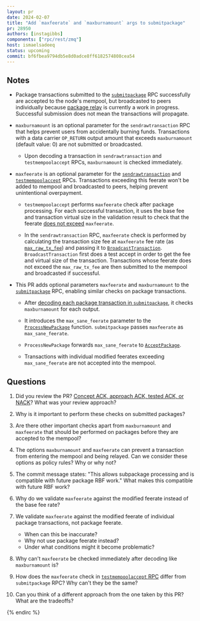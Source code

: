 ```yaml
---
layout: pr
date: 2024-02-07
title: "Add `maxfeerate` and `maxburnamount` args to submitpackage"
pr: 28950
authors: [instagibbs]
components: ["rpc/rest/zmq"]
host: ismaelsadeeq
status: upcoming
commit: bf6fbea9794db5e8d0adce8ff6182574808cea54
---
```


## Notes

- Package transactions submitted to the [`submitpackage`](https://bitcoincore.org/en/doc/26.0.0/rpc/rawtransactions/submitpackage/) RPC successfully are accepted to the node's mempool, but broadcasted to peers individually because [package relay](https://bitcoinops.org/en/topics/package-relay/) is currently a work in progress. Successful submission does not mean the transactions will propagate.

- `maxburnamount` is an optional parameter for the `sendrawtransaction` RPC that helps prevent users from accidentally burning funds. Transactions with a data carrier `OP_RETURN` output amount that exceeds `maxburnamount` (default value: 0) are not submitted or broadcasted.

  - Upon decoding a transaction in `sendrawtransaction` and `testmempoolaccept` RPCs, `maxburnamount` is checked immediately.

- `maxfeerate` is an optional parameter for the [`sendrawtransaction`](https://github.com/bitcoin-core-review-club/bitcoin/blob/bf6fbea9794db5e8d0adce8ff6182574808cea54/src/rpc/mempool.cpp#L35) and [`testmempoolaccept`](https://github.com/bitcoin-core-review-club/bitcoin/blob/bf6fbea9794db5e8d0adce8ff6182574808cea54/src/rpc/mempool.cpp#L104) RPCs. Transactions exceeding this feerate won't be added to mempool and broadcasted to peers, helping prevent unintentional overpayment.

  - `testmempoolaccept` performs `maxfeerate` check after package processing. For each successful transaction, it uses the base fee and transaction virtual size in the validation result to check that the feerate [does not exceed](https://github.com/bitcoin-core-review-club/bitcoin/blob/bf6fbea9794db5e8d0adce8ff6182574808cea54/src/rpc/mempool.cpp#L218) `maxfeerate`.

  - In the `sendrawtransaction` RPC, `maxfeerate` check is performed by calculating the transaction size fee at `maxfeerate` fee rate (as [`max_raw_tx_fee`](https://github.com/bitcoin-core-review-club/bitcoin/blob/bf6fbea9794db5e8d0adce8ff6182574808cea54/src/rpc/mempool.cpp#L89)) and passing it to [`BroadcastTransaction`](https://github.com/bitcoin-core-review-club/bitcoin/blob/bf6fbea9794db5e8d0adce8ff6182574808cea54/src/node/transaction.cpp#L33). `BroadcastTransaction` first does a test accept in order to get the fee and virtual size of the transaction. Transactions whose feerate does not exceed the `max_raw_tx_fee` are then submitted to the mempool and broadcasted if successful.

- This PR adds optional parameters `maxfeerate` and `maxburnamount` to the [`submitpackage`](https://github.com/bitcoin-core-review-club/bitcoin/blob/bf6fbea9794db5e8d0adce8ff6182574808cea54/src/rpc/mempool.cpp#L816) RPC, enabling similar checks on package transactions.

  - After [decoding each package transaction in `submitpackage`](https://github.com/bitcoin/bitcoin/blob/e69796c79c0aa202087a13ba62d9fbcc1c8754d4/src/rpc/mempool.cpp#L814), it checks `maxburnamount` for each output.

  - It introduces the `max_sane_feerate` parameter to the [`ProcessNewPackage`](https://github.com/bitcoin-core-review-club/bitcoin/blob/bf6fbea9794db5e8d0adce8ff6182574808cea54/src/validation.h#L282) function. `submitpackage` passes `maxfeerate` as `max_sane_feerate`.

  - `ProcessNewPackage` forwards `max_sane_feerate` to [`AcceptPackage`](https://github.com/bitcoin-core-review-club/bitcoin/blob/bf6fbea9794db5e8d0adce8ff6182574808cea54/src/validation.cpp#L1450).

  - Transactions with individual modified feerates exceeding `max_sane_feerate` are not accepted into the mempool.

## Questions

1. Did you review the PR? [Concept ACK, approach ACK, tested ACK, or NACK](https://github.com/bitcoin/bitcoin/blob/master/CONTRIBUTING.md#peer-review)? What was your review approach?

2. Why is it important to perform these checks on submitted packages?

3. Are there other important checks apart from `maxburnamount` and `maxfeerate` that should be performed on packages before they are accepted to the mempool?

4. The options `maxburnamount` and `maxfeerate` can prevent a transaction from entering the mempool and being relayed. Can we consider these options as policy rules? Why or why not?

5. The commit message states: "This allows subpackage processing and is compatible with future package RBF work." What makes this compatible with future RBF work?

6. Why do we validate `maxfeerate` against the modified feerate instead of the base fee rate? 

7. We validate `maxfeerate` against the modified feerate of individual package transactions, not package feerate.
    - When can this be inaccurate?
    - Why not use package feerate instead?
    - Under what conditions might it become problematic?

8. Why can't `maxfeerate` be checked immediately after decoding like `maxburnamount` is?

9. How does the `maxfeerate` check in [`testmempoolaccept` RPC](https://github.com/bitcoin/bitcoin/blob/e69796c79c0aa202087a13ba62d9fbcc1c8754d4/src/rpc/mempool.cpp#L104) differ from `submitpackage` RPC? Why can't they be the same?

10. Can you think of a different approach from the one taken by this PR? What are the tradeoffs?


<!-- TODO: After a meeting, uncomment and add meeting log between the irc tags
## Meeting Log
### Meeting 1
{% irc %}
-->
<!-- TODO: For additional meetings, add the logs to the same irc block. This ensures line numbers keep increasing, avoiding hyperlink conflicts for identical line numbers across meetings.
### Meeting 2
-->
{% endirc %}
